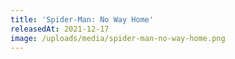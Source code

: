 ```yaml
---
title: 'Spider-Man: No Way Home'
releasedAt: 2021-12-17
image: /uploads/media/spider-man-no-way-home.png
---
```

